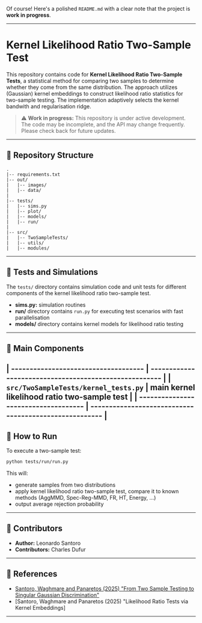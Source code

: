 Of course! Here's a polished `README.md` with a clear note that the project is **work in progress**.

---

# Kernel Likelihood Ratio Two-Sample Test

This repository contains code for **Kernel Likelihood Ratio Two-Sample Tests**, a statistical method for comparing two samples to determine whether they come from the same distribution.
The approach utilizes (Gaussian) kernel embeddings to construct likelihood ratio statistics for two-sample testing.
The implementation adaptively selects the kernel bandwith and regularisation ridge.

> ⚠ **Work in progress:**
> This repository is under active development.
> The code may be incomplete, and the API may change frequently.
> Please check back for future updates.

---

## 📁 Repository Structure

```
.
|-- requirements.txt
|-- out/
|   |-- images/
|   |-- data/
|
|-- tests/
|   |-- sims.py
|   |-- plot/
|   |-- models/
|   |-- run/
|
|-- src/
|   |-- TwoSampleTests/
|   |-- utils/
|   |-- modules/
```

---

## 🔹 Tests and Simulations

The `tests/` directory contains simulation code and unit tests for different components of the kernel likelihood ratio two-sample test.

* **sims.py:** simulation routines
* **run/** directory contains `run.py` for executing test scenarios with fast parallelisation
* **models/** directory contains kernel models for likelihood ratio testing

---

## 🔹 Main Components

| ------------------------------------ | ------------------------------------------------------ |
| `src/TwoSampleTests/kernel_tests.py` | main kernel likelihood ratio two-sample test           |
| ------------------------------------ | ------------------------------------------------------ |
---

## 🔹 How to Run

To execute a two-sample test:

```bash
python tests/run/run.py
```

This will:
* generate samples from two distributions
* apply kernel likelihood ratio two-sample test, compare it to known methods (AggMMD, Spec-Reg-MMD, FR, HT, Energy, ...)
* output average rejection probability

---


## 🔹 Contributors

* **Author:** Leonardo Santoro
* **Contributors:** Charles Dufur

---

## 🔹 References

* [Santoro, Waghmare and Panaretos (2025) "From Two Sample Testing to Singular Gaussian Discrimination"](https://arxiv.org/abs/2505.04613)
* [Santoro, Waghmare and Panaretos (2025) "Likelihood Ratio Tests via Kernel Embeddings]

---
